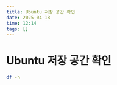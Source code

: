 ```yaml
---
title: Ubuntu 저장 공간 확인
date: 2025-04-18
time: 12:14
tags: []
---
```


# Ubuntu 저장 공간 확인

```bash
df -h
```
